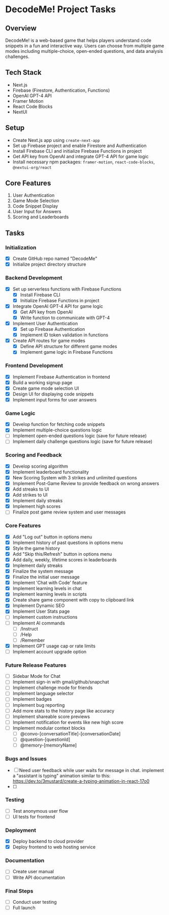 # DecodeMe! Project Tasks

## Overview
DecodeMe! is a web-based game that helps players understand code snippets in a fun and interactive way. Users can choose from multiple game modes including multiple-choice, open-ended questions, and data analysis challenges.

## Tech Stack
- Next.js
- Firebase (Firestore, Authentication, Functions)
- OpenAI GPT-4 API
- Framer Motion
- React Code Blocks
- NextUI

## Setup
- Create Next.js app using `create-next-app`
- Set up Firebase project and enable Firestore and Authentication
- Install Firebase CLI and initialize Firebase Functions in project
- Get API key from OpenAI and integrate GPT-4 API for game logic
- Install necessary npm packages: `framer-motion`, `react-code-blocks`, `@nextui-org/react`


## Core Features
1. User Authentication
2. Game Mode Selection
3. Code Snippet Display
4. User Input for Answers
5. Scoring and Leaderboards

## Tasks

### Initialization
- [x] Create GitHub repo named "DecodeMe"
- [x] Initialize project directory structure

### Backend Development
- [x] Set up serverless functions with Firebase Functions
  - [x] Install Firebase CLI
  - [x] Initialize Firebase Functions in project
- [x] Integrate OpenAI GPT-4 API for game logic
  - [x] Get API key from OpenAI
  - [x] Write function to communicate with GPT-4
- [x] Implement User Authentication
  - [x] Set up Firebase Authentication
  - [x] Implement ID token validation in functions
- [x] Create API routes for game modes
  - [x] Define API structure for different game modes
  - [x] Implement game logic in Firebase Functions

### Frontend Development
- [x] Implement Firebase Authentication in frontend
- [x] Build a working signup page
- [x] Create game mode selection UI
- [x] Design UI for displaying code snippets
- [x] Implement input forms for user answers

### Game Logic
- [x] Develop function for fetching code snippets
- [x] Implement multiple-choice questions logic
- [ ] Implement open-ended questions logic (save for future release)
- [ ] Implement daily challenge questions logic (save for future release)

### Scoring and Feedback
- [x] Develop scoring algorithm
- [x] Implement leaderboard functionality
- [x] New Scoring System with 3 strikes and unlimited questions
- [x] Implement Post-Game Review to provide feedback on wrong answers
- [x] Add streaks to UI
- [x] Add strikes to UI
- [x] Implement daily streaks
- [x] Implement high scores
- [ ] Finalize post game review system and user messages

### Core Features
- [x] Add "Log out" button in options menu
- [x] Implement history of past questions in options menu
- [x] Style the game history
- [x] Add "Skip this/Refresh" button in options menu
- [x] Add daily, weekly, lifetime scores in leaderboards
- [x] Implement daily streaks
- [x] Finalize the system message
- [x] Finalize the initial user message
- [x] Implement 'Chat with Code' feature
- [x] Implement learning levels in chat
- [x] Implement learning levels in scripts
- [x] Create share game component with copy to clipboard link
- [x] Implement Dynamic SEO
- [x] Implement User Stats page
- [ ] Implement custom instructions
- [ ] Implement AI commands
  - [ ] /Instruct
  - [ ] /Help
  - [ ] /Remember
- [x] Implement GPT usage cap or rate limits
- [ ] Implement account upgrade option

### Future Release Features
- [ ] Sidebar Mode for Chat
- [ ] Implement sign-in with gmail/github/snapchat
- [ ] Implement challenge mode for friends
- [ ] Implement language selector
- [ ] Implement badges
- [ ] Implement bug reporting
- [ ] Add more stats to the history page like accuracy
- [ ] Implement shareable score previews
- [ ] Implement notification for events like new high score
- [ ] Implement modular context blocks
  - [ ] @convo-[conversationTitle]-[conversationDate]
  - [ ] @question-[questionId]
  - [ ] @memory-[memoryName]

### Bugs and Issues
- [ ] Need user feedback while user waits for message in chat. implement a "assistant is typing" animation similar to this: https://dev.to/3mustard/create-a-typing-animation-in-react-17o0
- [ ] 
 
### Testing
- [ ] Test anonymous user flow
- [ ] UI tests for frontend

### Deployment
- [x] Deploy backend to cloud provider
- [x] Deploy frontend to web hosting service

### Documentation
- [ ] Create user manual
- [ ] Write API documentation

### Final Steps
- [ ] Conduct user testing
- [ ] Full launch